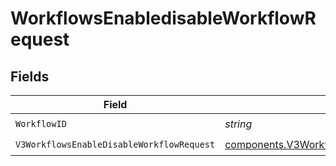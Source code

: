 # WorkflowsEnabledisableWorkflowRequest


## Fields

| Field                                                                                                                    | Type                                                                                                                     | Required                                                                                                                 | Description                                                                                                              |
| ------------------------------------------------------------------------------------------------------------------------ | ------------------------------------------------------------------------------------------------------------------------ | ------------------------------------------------------------------------------------------------------------------------ | ------------------------------------------------------------------------------------------------------------------------ |
| `WorkflowID`                                                                                                             | *string*                                                                                                                 | :heavy_check_mark:                                                                                                       | N/A                                                                                                                      |
| `V3WorkflowsEnableDisableWorkflowRequest`                                                                                | [components.V3WorkflowsEnableDisableWorkflowRequest](../../models/components/v3workflowsenabledisableworkflowrequest.md) | :heavy_check_mark:                                                                                                       | N/A                                                                                                                      |